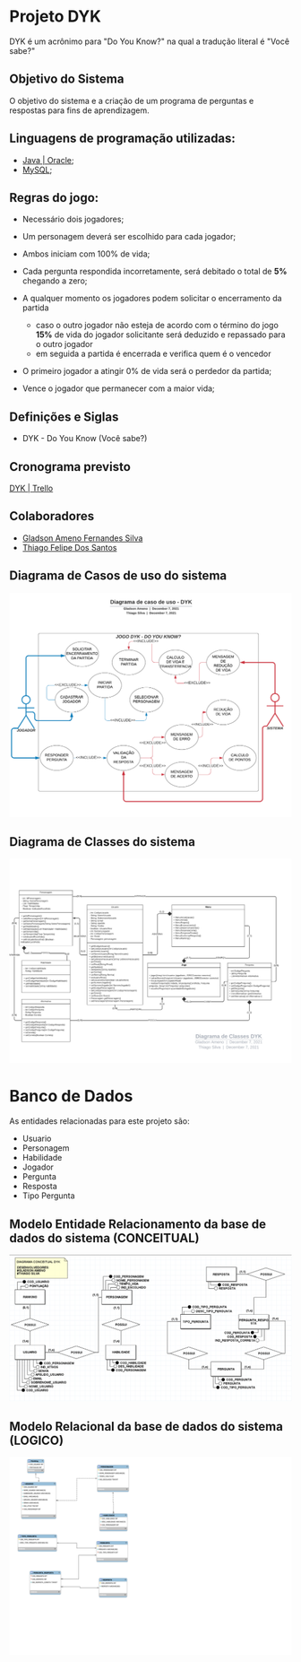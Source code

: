 # Projeto DYK

DYK é um acrônimo para "Do You Know?" na qual a tradução literal é "Você sabe?"

## Objetivo do Sistema

O objetivo do sistema e a criação de um programa de perguntas e respostas  para fins de aprendizagem.

## Linguagens de programação utilizadas:

- [Java | Oracle](https://www.java.com/pt-BR/);
- [MySQL](https://www.mysql.com/);

## Regras do jogo:

- Necessário dois jogadores;

- Um personagem deverá ser escolhido para cada jogador; 
- Ambos iniciam com 100% de vida;
- Cada pergunta respondida incorretamente, será debitado o total de **5%** chegando a zero;
- A qualquer momento os jogadores podem solicitar o encerramento da partida
  - caso o outro jogador não esteja de acordo com o término do jogo **15%** de vida do jogador solicitante será deduzido e repassado para o outro jogador
  - em seguida a partida é encerrada e verifica quem é o vencedor
- O primeiro jogador a atingir 0% de vida será o perdedor da partida;
- Vence o jogador que permanecer com a maior vida;

## Definições e Siglas

- DYK - Do You Know (Você sabe?)

## Cronograma previsto

[DYK | Trello](https://trello.com/b/kNEBRsV9/dyk)

## Colaboradores

- [Gladson Ameno Fernandes Silva](https://github.com/GladsonAmeno)
- [Thiago Felipe Dos Santos](https://github.com/thiagonfss)

## Diagrama de Casos de uso do sistema

<img src=".\Imagens\Diagrama de caso de uso - DYK.png" alt="Diagrama Caso de Uso" style="zoom:70%;" />

## Diagrama de Classes do sistema
<img src=".\Imagens\Diagrama de Classes.jpeg" alt="Diagrama Caso do Sistema" style="zoom:70%;" />

# Banco de Dados
As entidades relacionadas para este projeto são:
- Usuario
- Personagem
- Habilidade
- Jogador
- Pergunta
- Resposta
- Tipo Pergunta

## Modelo Entidade Relacionamento da base de dados do sistema (CONCEITUAL)

<img src=".\Imagens\DIAGRAMA CONCEITUAL DYK.png" alt="Diagrama Conceitual" style="zoom:0%;" />

## Modelo Relacional da base de dados do sistema (LOGICO)

<img src=".\Imagens\DER DYK.svg" alt="Modelo Logico Banco de Dados" style="zoom:70%;" />

